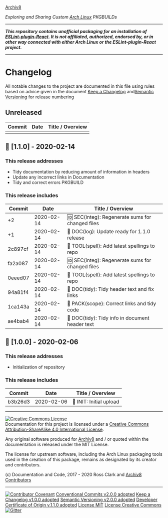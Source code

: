 [Archiv8](https://archiv8.github.io/)

_Exploring and Sharing Custom [Arch Linux](https://www.archlinux.org/) PKGBUILDs_

---

**_This repository contains unofficial packaging for an installation of [ESLint-plugin-React](https://github.com/yannickcr/eslint-plugin-react).  It is not affiliated, authorized, endorsed by, or in other way connected with either Arch Linux or the ESLint-plugin-React project._**

---

# Changelog

All notable changes to the project are documented in this file using rules based on advice given in the document [Keep a Changelog](https://keepachangelog.com/en/1.0.0/) and[Semantic Versioning](https://semver.org/spec/v2.0.0.html) for release numbering

## Unreleased

| Commit  | Date       | Title / Overview                                      |
| ------- | ---------- | ----------------------------------------------------- |
|         |            |                                                       |

## :shower: [1.1.0] - 2020-02-14

### This release addresses

- Tidy documentation by reducing amount of information in headers
- Update any incorrect links in Documentation
- Tidy and correct errors PKGBUILD

### This release includes

| Commit  | Date       | Title / Overview                                      |
| ------- | ---------- | ----------------------------------------------------- |
|      +2 | 2020-02-14 | :id: SEC(integ): Regenerate sums for changed files    |
|      +1 | 2020-02-14 | :date: DOC(log): Update ready for 1.1.0 release       |
| 2c897cf | 2020-02-14 | :school: TOOL(spell): Add latest spellings to repo    |
| fa2a087 | 2020-02-14 | :id: SEC(integ): Regenerate sums for changed files    |
| 0eeed07 | 2020-02-14 | :school: TOOL(spell): Add latest spellings to repo    |
| 94a81f4 | 2020-02-14 | :shower: DOC(tidy): Tidy header text and fix links    |
| 1ca143a | 2020-02-14 | :shower: PACK(scope): Correct links and tidy code     |
| ae4bab4 | 2020-02-14 | :shower: DOC(tidy): Tidy info in document header text |

## :tada: [1.0.0] - 2020-02-06

### This release addresses

- Initialization of repository

### This release includes

| Commit  | Date       | Title / Overview                                      |
| ------- | ---------- | ----------------------------------------------------- |
| b3b26d3 | 2020-02-06 | :tada: INIT: Initial upload                           |

---

<a rel="license" href="http://creativecommons.org/licenses/by-sa/4.0/"><img alt="Creative Commons License" style="border-width:0" src="https://i.creativecommons.org/l/by-sa/4.0/88x31.png" /></a><br />Documentation for this project is licensed under a <a rel="license" href="http://creativecommons.org/licenses/by-sa/4.0/">Creative Commons Attribution-ShareAlike 4.0 International License</a>.

Any original software produced for [Archiv8](https://archiv8.github.io/) and / or quoted within the documentation is released under the MIT License.

The license for upstream software, including the Arch Linux packaging tools used in the creation of this package, remains as designated by its creator and contributors.

(c) Documentation and Code, 2017 - 2020 Ross Clark and [Archiv8 Contributors](https://github.com/Archiv8/nodejs-eslint-plugin-react/people)

---

[![Contributor Covenant](https://img.shields.io/badge/Contributor%20Covenant-v2.0.0%20adopted-ff69b4.svg)](CODE-OF-CONDUCT.md)
[Conventional Commits v2.0.0 adopted](https://www.conventionalcommits.org)
[Keep a Changelog v1.0.0 adopted](https://keepachangelog.com)
[Semantic Versioning v2.0.0 adopted](https://semver.org)
[Developer Certificate of Origin v.1.1.0 adopted](https://developercertificate.org)
[License MIT](https://opensource.org/licenses/MIT)
[License Creative Commons](https://creativecommons.org)
[![Gitter](https://badges.gitter.im/Archiv8/community.svg)](https://gitter.im/Archiv8/community?utm_source=badge&utm_medium=badge&utm_campaign=pr-badge)
